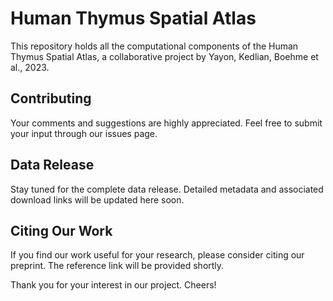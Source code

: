 
# Human Thymus Spatial Atlas

This repository holds all the computational components of the Human Thymus Spatial Atlas, a collaborative project by Yayon, Kedlian, Boehme et al., 2023.

## Contributing

Your comments and suggestions are highly appreciated. Feel free to submit your input through our issues page.

## Data Release

Stay tuned for the complete data release. Detailed metadata and associated download links will be updated here soon.

## Citing Our Work

If you find our work useful for your research, please consider citing our preprint. The reference link will be provided shortly.

Thank you for your interest in our project. Cheers!

